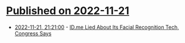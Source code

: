 # [Published on 2022-11-21](index.md)

* [2022-11-21, 21:21:00](https://yro.slashdot.org/story/22/11/21/176228/idme-lied-about-its-facial-recognition-tech-congress-says?utm_source=rss1.0mainlinkanon&utm_medium=feed) - [ID.me Lied About Its Facial Recognition Tech, Congress Says](https://yro.slashdot.org/story/22/11/21/176228/idme-lied-about-its-facial-recognition-tech-congress-says?utm_source=rss1.0mainlinkanon&utm_medium=feed)
